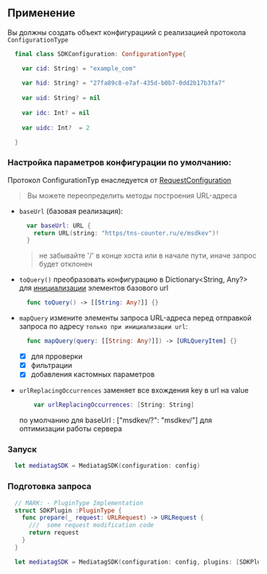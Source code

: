 
## Применение

Вы должны создать объект конфигурациий с реализацией протокола `ConfigurationType`

  ```swift
    final class SDKConfiguration: ConfigurationType{

      var cid: String! = "example_com"
      
      var hid: String? = "27fa89c8-e7af-435d-b0b7-0dd2b17b3fa7"
      
      var uid: String? = nil
      
      var idc: Int? = nil
      
      var uidc: Int?  = 2

    }
  ```
### Настройка параметров конфигурации по умолчанию:
Протокол ConfigurationTyp eнаследуется от [RequestConfiguration](https://github.com/cifrasoft/media-tag-sdk/blob/master/Sources/models/Configuration.swift)
> Вы можете переопределить методы построения URL-адреса

- `baseUrl` (базовая реализация):
  ```swift
    var baseUrl: URL {
      return URL(string: "https/tns-counter.ru/e/msdkev")!
    }
  ```
  > не забывайте '/' в конце хоста или в начале пути, иначе запрос будет отклонен

- `toQuery()` 
  преобразовать конфигурацию в Dictionary<String, Any?> для [инициализации](https://github.com/cifrasoft/media-tag-sdk#check-configuration) элементов базового url
  ```swift
    func toQuery() -> [[String: Any?]] {}
  ```

- `mapQuery` 
  измените элементы запроса URL-адреса перед отправкой запроса по адресу `только при инициализации url`:
  ```swift
    func mapQuery(query: [[String: Any?]]) -> [URLQueryItem] {}
  ```

   - [x] для прроверки
   - [x] фильтрации
   - [x] добавления кастомных параметров
   
- `urlReplacingOccurrences`
  заменяет все вхождения key в url на value
  ```swift
      var urlReplacingOccurrences: [String: String] 
  ```
  по умолчанию для baseUrl : ["msdkev/?": "msdkev/"] для оптимизации работы сервера
  
### Запуск
```swift
  let mediatagSDK = MediatagSDK(configuration: config)
```
  
### Подготовка запроса
```swift
  // MARK: - PluginType Implementation
  struct SDKPlugin :PluginType {
    func prepare(_ request: URLRequest) -> URLRequest {
      ///  some request modification code
      return request
    }
  }

  let mediatagSDK = MediatagSDK(configuration: config, plugins: [SDKPlugin()])
  
```
